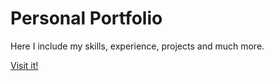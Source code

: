 <h1>Personal Portfolio</h1>

<p>Here I include my skills, experience, projects and much more.</p>

<a href="https://fabianblancowuest.netlify.app/" target="_blank" rel="noopener noreferrer">Visit it!</a>
